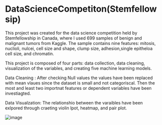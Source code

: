# DataScienceCompetiton(Stemfellowsip)
This project was created for the data science competition held by Stemfellowship in Canada, where I used 699 samples of benign and malignant tumors from Kaggle. The sample contains nine features: mitosis, nuclioli, nulcei, cell size and shape, clump size, adhesion,single epitheloa cell size, and chromatin.

This project is composed of four parts: data collection, data cleaning, visualization of the variables, and creating five machine learning models.

Data Cleaning : After checking Null values the values have been replaced with mean vlaues since the dataset is small and not categoriscal. Then the most and least two importnat features or dependent variables have been investiagted.

Data Visualzation: The relationshio between the varaibles have been exlpored through craeting violin lpot, heatmap, and pair plot.

![image](https://github.com/AyeshaSKP/DataScineceCompetiton-Stemfellowsip-/assets/41141945/02947a22-c175-4e27-a324-a916f2afc9de)



 
